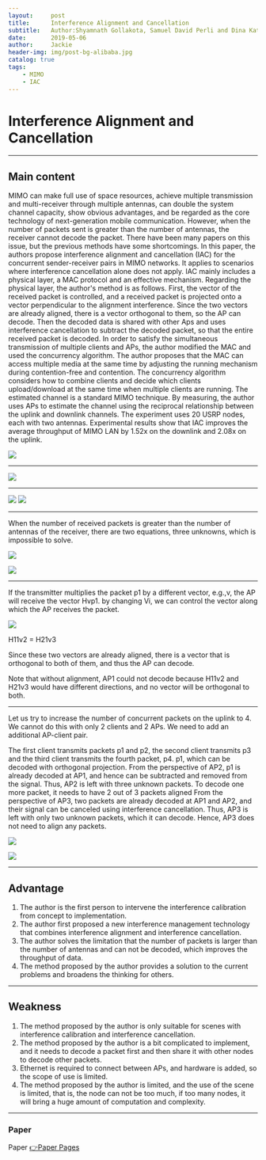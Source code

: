 ```yaml
---
layout:     post
title:      Interference Alignment and Cancellation
subtitle:   Author:Shyamnath Gollakota, Samuel David Perli and Dina Katabi -- MIT CSAIL
date:       2019-05-06
author:     Jackie
header-img: img/post-bg-alibaba.jpg
catalog: true
tags:
    - MIMO
    - IAC
---
```


# Interference Alignment and Cancellation

***

## Main content

MIMO can make full use of space resources, achieve multiple transmission and multi-receiver through multiple antennas, can double the system channel capacity, show obvious advantages, and be regarded as the core technology of next-generation mobile communication. However, when the number of packets sent is greater than the number of antennas, the receiver cannot decode the packet. There have been many papers on this issue, but the previous methods have some shortcomings. In this paper, the authors propose interference alignment and cancellation (IAC) for the concurrent sender-receiver pairs in MIMO networks. It applies to scenarios where interference cancellation alone does not apply. IAC mainly includes a physical layer, a MAC protocol and an effective mechanism. Regarding the physical layer, the author's method is as follows. First, the vector of the received packet is controlled, and a received packet is projected onto a vector perpendicular to the alignment interference. Since the two vectors are already aligned, there is a vector orthogonal to them, so the AP can decode. Then the decoded data is shared with other Aps and uses interference cancellation to subtract the decoded packet, so that the entire received packet is decoded. In order to satisfy the simultaneous transmission of multiple clients and APs, the author modified the MAC and used the concurrency algorithm. The author proposes that the MAC can access multiple media at the same time by adjusting the running mechanism during contention-free and contention. The concurrency algorithm considers how to combine clients and decide which clients upload/download at the same time when multiple clients are running. The estimated channel is a standard MIMO technique. By measuring, the author uses APs to estimate the channel using the reciprocal relationship between the uplink and downlink channels. The experiment uses 20 USRP nodes, each with two antennas. Experimental results show that IAC improves the average throughput of MIMO LAN by 1.52x on the downlink and 2.08x on the uplink.

![](https://raw.githubusercontent.com/a416485164/a416485164.github.io/master/img/IAC1.jpg)

***

![](https://raw.githubusercontent.com/a416485164/a416485164.github.io/master/img/IAC3.jpg)

***

![](https://raw.githubusercontent.com/a416485164/a416485164.github.io/master/img/IAC4.jpg)
![](https://raw.githubusercontent.com/a416485164/a416485164.github.io/master/img/IAC5.jpg)

***

When the number of received packets is greater than the number of antennas of the receiver, there are two equations, three unknowns, which is impossible to solve.

![](https://raw.githubusercontent.com/a416485164/a416485164.github.io/master/img/IAC6.jpg)

![](https://raw.githubusercontent.com/a416485164/a416485164.github.io/master/img/IAC7.jpg)

***

If the transmitter multiplies the packet p1 by a different vector, e.g.,v, the AP will receive the vector Hvp1. by changing Vi, we can control the vector along which the AP receives the packet.

![](https://raw.githubusercontent.com/a416485164/a416485164.github.io/master/img/IAC9.jpg)

H11v2 = H21v3

Since these two vectors are already aligned, there is a vector that is orthogonal to both of them, and thus the AP can decode. 

Note that without alignment, AP1 could not decode because H11v2 and H21v3 would have different directions,
and no vector will be orthogonal to both.


***

Let us try to increase the number of concurrent packets on the uplink to 4. We cannot do this with only 2 clients and 2 APs. We need to add an additional AP-client pair. 

The first client transmits packets p1 and p2, the second client transmits p3 and the third client
transmits the fourth packet, p4.  p1, which can be decoded with orthogonal projection. From the
perspective of AP2, p1 is already decoded at AP1, and hence can be subtracted and removed from the signal. Thus, AP2 is left with three unknown packets. To decode one more packet, it needs to have 2 out of 3 packets aligned From the perspective of AP3, two packets are already decoded at AP1 and AP2, and their signal can
be canceled using interference cancellation. Thus, AP3 is left with only two unknown packets, which it can decode. Hence, AP3 does not need to align any packets. 

![](https://raw.githubusercontent.com/a416485164/a416485164.github.io/master/img/IAC8.jpg)

![](https://raw.githubusercontent.com/a416485164/a416485164.github.io/master/img/IAC10.jpg)

***

## Advantage

1. The author is the first person to intervene the interference calibration from concept to implementation.
2. The author first proposed a new interference management technology that combines interference alignment and interference cancellation.
3. The author solves the limitation that the number of packets is larger than the number of antennas and can not be decoded, which improves the throughput of data.
4. The method proposed by the author provides a solution to the current problems and broadens the thinking for others.

***

## Weakness

1. The method proposed by the author is only suitable for scenes with interference calibration and interference cancellation.
2. The method proposed by the author is a bit complicated to implement, and it needs to decode a packet first and then share it with other nodes to decode other packets.
3. Ethernet is required to connect between APs, and hardware is added, so the scope of use is limited.
4. The method proposed by the author is limited, and the use of the scene is limited, that is, the node can not be too much, if too many nodes, it will bring a huge amount of computation and complexity.

***

### Paper

<p>Paper <a href="https://homes.cs.washington.edu/~gshyam/Papers/IAC.pdf">👉Paper Pages</a>




